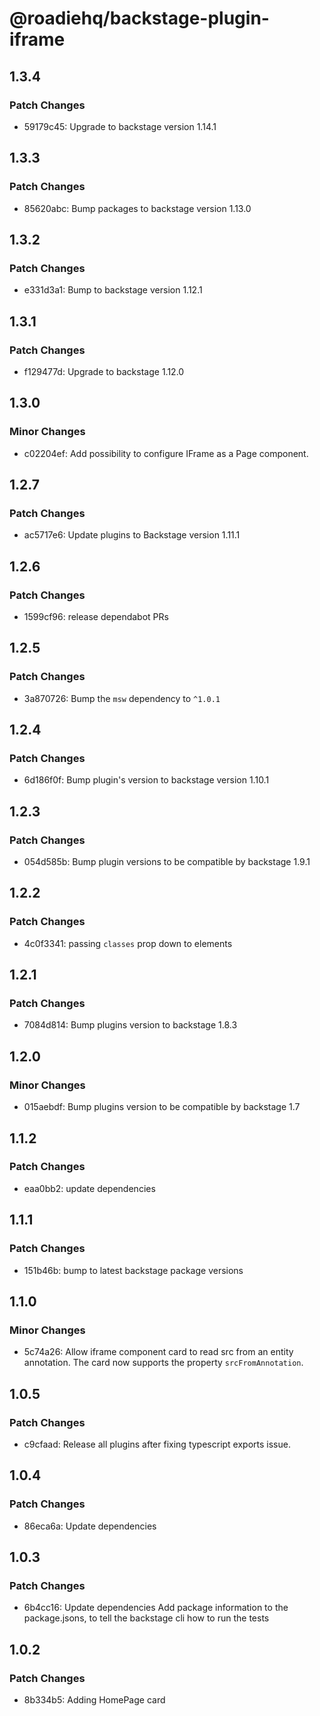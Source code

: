 # @roadiehq/backstage-plugin-iframe

## 1.3.4

### Patch Changes

- 59179c45: Upgrade to backstage version 1.14.1

## 1.3.3

### Patch Changes

- 85620abc: Bump packages to backstage version 1.13.0

## 1.3.2

### Patch Changes

- e331d3a1: Bump to backstage version 1.12.1

## 1.3.1

### Patch Changes

- f129477d: Upgrade to backstage 1.12.0

## 1.3.0

### Minor Changes

- c02204ef: Add possibility to configure IFrame as a Page component.

## 1.2.7

### Patch Changes

- ac5717e6: Update plugins to Backstage version 1.11.1

## 1.2.6

### Patch Changes

- 1599cf96: release dependabot PRs

## 1.2.5

### Patch Changes

- 3a870726: Bump the `msw` dependency to `^1.0.1`

## 1.2.4

### Patch Changes

- 6d186f0f: Bump plugin's version to backstage version 1.10.1

## 1.2.3

### Patch Changes

- 054d585b: Bump plugin versions to be compatible by backstage 1.9.1

## 1.2.2

### Patch Changes

- 4c0f3341: passing `classes` prop down to elements

## 1.2.1

### Patch Changes

- 7084d814: Bump plugins version to backstage 1.8.3

## 1.2.0

### Minor Changes

- 015aebdf: Bump plugins version to be compatible by backstage 1.7

## 1.1.2

### Patch Changes

- eaa0bb2: update dependencies

## 1.1.1

### Patch Changes

- 151b46b: bump to latest backstage package versions

## 1.1.0

### Minor Changes

- 5c74a26: Allow iframe component card to read src from an entity annotation. The card now supports the property `srcFromAnnotation`.

## 1.0.5

### Patch Changes

- c9cfaad: Release all plugins after fixing typescript exports issue.

## 1.0.4

### Patch Changes

- 86eca6a: Update dependencies

## 1.0.3

### Patch Changes

- 6b4cc16: Update dependencies
  Add package information to the package.jsons, to tell the backstage cli how to run the tests

## 1.0.2

### Patch Changes

- 8b334b5: Adding HomePage card
